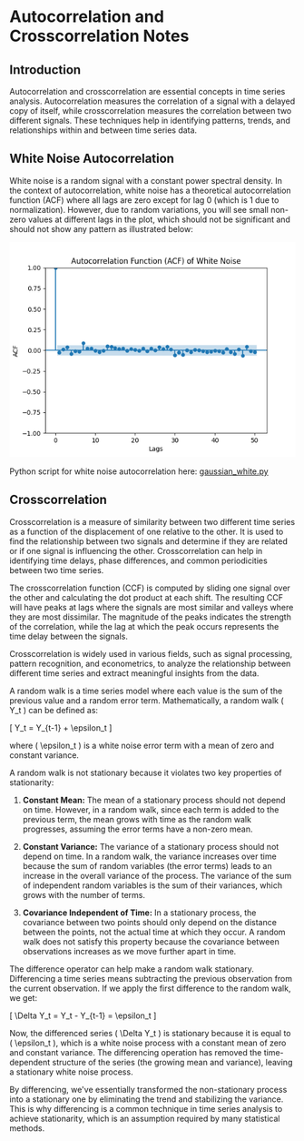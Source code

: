 
# Autocorrelation and Crosscorrelation Notes


## Introduction

Autocorrelation and crosscorrelation are essential concepts in time series analysis. Autocorrelation measures the correlation of a signal with a delayed copy of itself, while crosscorrelation measures the correlation between two different signals. These techniques help in identifying patterns, trends, and relationships within and between time series data.

## White Noise Autocorrelation

White noise is a random signal with a constant power spectral density. In the context of autocorrelation, white noise has a theoretical autocorrelation function (ACF) where all lags are zero except for lag 0 (which is 1 due to normalization). However, due to random variations, you will see small non-zero values at different lags in the plot, which should not be significant and should not show any pattern as illustrated below:

![White Noise Autocorrelation](./images/white_ACF.png)

Python script for white noise autocorrelation here: [gaussian_white.py](./gaussian_white.py)

## Crosscorrelation

Crosscorrelation is a measure of similarity between two different time series as a function of the displacement of one relative to the other. It is used to find the relationship between two signals and determine if they are related or if one signal is influencing the other. Crosscorrelation can help in identifying time delays, phase differences, and common periodicities between two time series.

The crosscorrelation function (CCF) is computed by sliding one signal over the other and calculating the dot product at each shift. The resulting CCF will have peaks at lags where the signals are most similar and valleys where they are most dissimilar. The magnitude of the peaks indicates the strength of the correlation, while the lag at which the peak occurs represents the time delay between the signals.

Crosscorrelation is widely used in various fields, such as signal processing, pattern recognition, and econometrics, to analyze the relationship between different time series and extract meaningful insights from the data.

A random walk is a time series model where each value is the sum of the previous value and a random error term. Mathematically, a random walk \( Y_t \) can be defined as:

\[ Y_t = Y_{t-1} + \epsilon_t \]

where \( \epsilon_t \) is a white noise error term with a mean of zero and constant variance.

A random walk is not stationary because it violates two key properties of stationarity:

1. **Constant Mean:** The mean of a stationary process should not depend on time. However, in a random walk, since each term is added to the previous term, the mean grows with time as the random walk progresses, assuming the error terms have a non-zero mean.

2. **Constant Variance:** The variance of a stationary process should not depend on time. In a random walk, the variance increases over time because the sum of random variables (the error terms) leads to an increase in the overall variance of the process. The variance of the sum of independent random variables is the sum of their variances, which grows with the number of terms.

3. **Covariance Independent of Time:** In a stationary process, the covariance between two points should only depend on the distance between the points, not the actual time at which they occur. A random walk does not satisfy this property because the covariance between observations increases as we move further apart in time.

The difference operator can help make a random walk stationary. Differencing a time series means subtracting the previous observation from the current observation. If we apply the first difference to the random walk, we get:

\[ \Delta Y_t = Y_t - Y_{t-1} = \epsilon_t \]

Now, the differenced series \( \Delta Y_t \) is stationary because it is equal to \( \epsilon_t \), which is a white noise process with a constant mean of zero and constant variance. The differencing operation has removed the time-dependent structure of the series (the growing mean and variance), leaving a stationary white noise process.

By differencing, we've essentially transformed the non-stationary process into a stationary one by eliminating the trend and stabilizing the variance. This is why differencing is a common technique in time series analysis to achieve stationarity, which is an assumption required by many statistical methods.